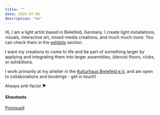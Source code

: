 ```yaml
---
title: ""
date: 2025-07-06
description: "me"
---
```


Hi, I am a light artist based in Bielefeld, Germany. I create light installations, visuals, interactive art, mixed-media creations, and much much more. You can check them in the [exhibits](/exhibits) section.

I want my creations to come to life and be part of something larger by applying and integrating them into larger assemblies, (dance) floors, clubs, or exhibitions.

I work primarily at my artelier in the [Kulturhaus Bielefeld e.V.](https://kulturhaus-ostblock.de) and am open to collaborations and bookings - get in touch!

Always anti-facist **⚑**

#### Shoutouts

[Provisuell](https://provisuell.de/)

